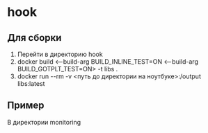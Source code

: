 # hook

## Для сборки 
1. Перейти в директорию hook
2. docker build <--build-arg BUILD_INLINE_TEST=ON <--build-arg BUILD_GOTPLT_TEST=ON> -t libs .
3. docker run --rm -v <путь до директории на ноутбуке>:/output libs:latest

## Пример
В директории monitoring